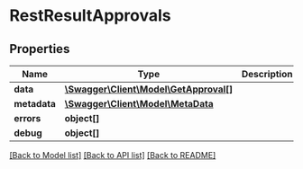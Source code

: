 # RestResultApprovals

## Properties

 Name         | Type                                                      | Description | Notes      
--------------|-----------------------------------------------------------|-------------|------------
 **data**     | [**\Swagger\Client\Model\GetApproval[]**](GetApproval.md) |             | [optional] 
 **metadata** | [**\Swagger\Client\Model\MetaData**](MetaData.md)         |             | [optional] 
 **errors**   | **object[]**                                              |             | [optional] 
 **debug**    | **object[]**                                              |             | [optional] 

[[Back to Model list]](../../README.md#documentation-for-models) [[Back to API list]](../../README.md#documentation-for-api-endpoints) [[Back to README]](../../README.md)


